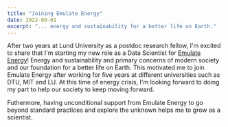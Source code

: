 ```yaml
---
title: "Joining Emulate Energy"
date: 2022-09-01
excerpt: "... energy and sustainability for a better life on Earth."
---
```


After two years at Lund University as a postdoc research fellow, I'm excited to share that I'm starting my new role as a Data Scientist for [Emulate Energy](https://emulate.energy/aboutus/)! Energy and sustainability and primary concerns of modern society and our foundation for a better life on Earth. This motivated me to join Emulate Energy after working for five years at different universities such as DTU, MIT and LU. At this time of energy crisis, I'm looking forward to doing my part to help our society to keep moving forward. 

Futhermore, having unconditional support from Emulate Energy to go beyond standard practices and explore the unknown helps me to grow as a scientist. 
